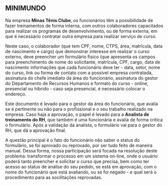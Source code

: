 ## MINIMUNDO

Na empresa **Minas Tênis Clube**, os funcionários têm a possibilidade de fazer treinamentos de forma interna, com outros colaboradores capacitados para realizar os programas de desenvolvimento, ou de forma externa, em que é necessário contratar outra empresa para realizar serviço de curso.

Neste caso, o colaborador (que tem CPF, nome, CTPS, área, matrícula, data de nascimento e cargo) que demonstrar interesse em realizar o curso externo, deve preencher um formulário físico (que apresenta os campos para preenchimento de  nome do solicitante, matrícula, CPF, cargo, data de nascimento  informações que cada funcionário deve ter - data, setor, nome do curso, link ou forma de contato com a possível empresa contratada,  assinatura do chefe imediato da área do funcionário, assinatura do gestor do Departamento de Recursos Humanos e formato do curso - online, presencial ou híbrido - caso seja presencial, é necessário colocar o endereço. 

Este documento é levado para o gestor da área do funcionário, que avalia se é pertinente ou não para o profissional e o seu trabalho realizado na empresa. Caso haja a aprovação, o papel é levado para a **Analista de treinamento do RH**, que também é uma funcionária e avalia de forma crítica o formulário. Após a validação da analista, o formulário vai para o gestor do RH, que dá a aprovação final.

A questão principal é o fato do funcionário não saber o status do formulário, se foi aprovado ou reprovado, por ser tudo feito de maneira manual. Dessa forma, nossa participação será focada na resolução deste problema: transformar o processo em um sistema on-line, onde o usuário poderá tanto preencher e solicitar o curso que precisa, bem como ter acesso ao status de análise do seu pedido, se está em aprovação, com o nome do funcionário que está avaliando, ou se foi negado - e qual será o procedimento para as socilitações reprovadas.
